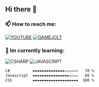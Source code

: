 ## Hi there 👋
### **📫 How to reach me:**
[![YOUTUBE](https://img.shields.io/youtube/channel/subscribers/UCuD1YnV7VZiXTGxY_C_qjbg?label=YOUTUBE&logo=youtube&style=plastic)](https://www.youtube.com/channel/UCuD1YnV7VZiXTGxY_C_qjbg) [![GAMEJOLT](https://img.shields.io/static/v1?label=GAMEJOLT&message=43&color=green&logo=gamejolt&style=plastic&logoColor=white)](https://vk.cc/cjSlRI)
### 🌱 Im currently learning:
![CSHARP](https://img.shields.io/static/v1?label=CODE&message=CSHARP&logo=csharp&style=plastic&logoColor=white) ![JAVASCRIPT](https://img.shields.io/static/v1?label=CODE&message=JAVASCRIPT&logo=javascript&style=plastic)

```txt
C#          ▰▰▰▰▰▰▰▰▰▰▰▰▰▰▱▱▱▱▱▱   70 %
Javascript  ▰▰▰▰▰▰▰▰▰▰▰▰▰▰▰▰▱▱▱▱   80 %
CSS         ▰▰▰▰▰▰▰▰▰▰▰▰▰▰▰▰▰▰▰▰  100 %
```
